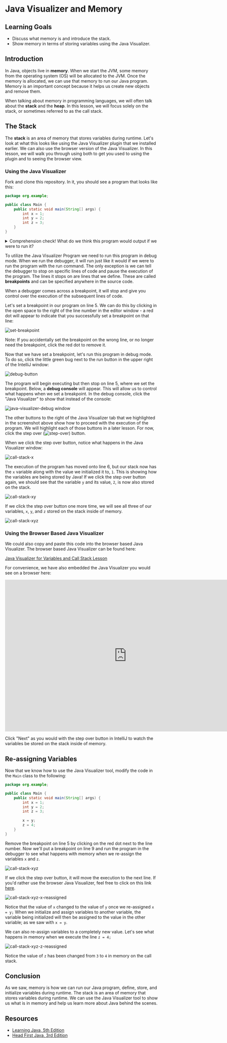 # Java Visualizer and Memory

## Learning Goals

- Discuss what memory is and introduce the stack.
- Show memory in terms of storing variables using the Java Visualizer.

## Introduction

In Java, objects live in **memory**. When we start the JVM, some memory from the
operating system (OS) will be allocated to the JVM. Once the memory is allocated,
we can use that memory to run our Java program. Memory is an important concept
because it helps us create new objects and remove them.

When talking about memory in programming languages, we will often talk about the
**stack** and the **heap**. In this lesson, we will focus solely on the stack,
or sometimes referred to as the call stack.

## The Stack

The **stack** is an area of memory that stores variables during runtime. Let's
look at what this looks like using the Java Visualizer plugin that we installed
earlier. We can also use the browser version of the Java Visualizer. In this
lesson, we will walk you through using both to get you used to using the plugin
and to seeing the browser view.

### Using the Java Visualizer

Fork and clone this repository. In it, you should see a program that looks like
this:

```java
package org.example;

public class Main {
    public static void main(String[] args) {
        int x = 1;
        int y = 2;
        int z = 3;
    }
}
```

<details>
    <summary>Comprehension check! What do we think this program would output if we were to run it?</summary>

  <p>Answer: Nothing! This program does not contain a <code>System.out.println()</code> statement.</p>

</details>

To utilize the Java Visualizer Program we need to run this program in debug
mode. When we run the debugger, it will run just like it would if we were to
run the program with the run command. The only exception is we can tell the
debugger to stop on specific lines of code and pause the execution of the
program. The lines it stops on are lines that we define. These are called
**breakpoints** and can be specified anywhere in the source code.

When a debugger comes across a breakpoint, it will stop and give you control
over the execution of the subsequent lines of code.

Let's set a breakpoint in our program on line 5. We can do this by clicking in
the open space to the right of the line number in the editor window - a red dot
will appear to indicate that you successfully set a breakpoint on that line:

![set-breakpoint](https://curriculum-content.s3.amazonaws.com/java-mod-1/java-visualizer-and-memory/set-breakpoint.png)

Note: If you accidentally set the breakpoint on the wrong line, or no longer
need the breakpoint, click the red dot to remove it.

Now that we have set a breakpoint, let's run this program in debug mode. To do
so, click the little green bug next to the run button in the upper right of the
IntelliJ window:

![debug-button](https://curriculum-content.s3.amazonaws.com/java-mod-1/java-visualizer-and-memory/debug-button.png)

The program will begin executing but then stop on line 5, where we set the
breakpoint. Below, a **debug console** will appear. This will allow us to
control what happens when we set a breakpoint. In the debug console, click the
"Java Visualizer" to show that instead of the console:

![java-visualizer-debug window](https://curriculum-content.s3.amazonaws.com/java-mod-1/java-visualizer-and-memory/java-visualizer-debug-window.png)

The other buttons to the right of the Java Visualizer tab that we highlighted in
the screenshot above show how to proceed with the execution of the program. We
will highlight each of those buttons in a later lesson. For now, click the
step over
(![step-over](https://curriculum-content.s3.amazonaws.com/java-mod-3/debugger/step-over.png))
button.

When we click the step over button, notice what happens in the Java Visualizer
window:

![call-stack-x](https://curriculum-content.s3.amazonaws.com/java-mod-1/java-visualizer-and-memory/call-stack-x.png)

The execution of the program has moved onto line 6, but our stack now has the
`x` variable along with the value we initialized it to, `1`. This is showing how
the variables are being stored by Java! If we click the step over button again,
we should see that the variable `y` and its value, `2`, is now also stored on
the stack.

![call-stack-xy](https://curriculum-content.s3.amazonaws.com/java-mod-1/java-visualizer-and-memory/call-stack-xy.png)

If we click the step over button one more time, we will see all three of our
variables, `x`, `y`, and `z` stored on the stack inside of memory.

![call-stack-xyz](https://curriculum-content.s3.amazonaws.com/java-mod-1/java-visualizer-and-memory/call-stack-xyz.png)

### Using the Browser Based Java Visualizer

We could also copy and paste this code into the browser based Java Visualizer.
The browser based Java Visualizer can be found here:

[Java Visualizer for Variables and Call Stack Lesson](https://pythontutor.com/visualize.html#code=public%20class%20Main%20%7B%0A%20%20%20%20public%20static%20void%20main%28String%5B%5D%20args%29%20%7B%0A%20%20%20%20%20%20%20%20int%20x%20%3D%201%3B%0A%20%20%20%20%20%20%20%20int%20y%20%3D%202%3B%0A%20%20%20%20%20%20%20%20int%20z%20%3D%203%3B%0A%20%20%20%20%7D%0A%7D&cumulative=false&curInstr=1&heapPrimitives=nevernest&mode=display&origin=opt-frontend.js&py=java&rawInputLstJSON=%5B%5D&textReferences=false)

For convenience, we have also embedded the Java Visualizer you would see on a
browser here:

<iframe width="800" height="500" frameborder="0" src="https://pythontutor.com/iframe-embed.html#code=public%20class%20Main%20%7B%0A%20%20%20%20public%20static%20void%20main%28String%5B%5D%20args%29%20%7B%0A%20%20%20%20%20%20%20%20int%20x%20%3D%201%3B%0A%20%20%20%20%20%20%20%20int%20y%20%3D%202%3B%0A%20%20%20%20%20%20%20%20int%20z%20%3D%203%3B%0A%20%20%20%20%7D%0A%7D&codeDivHeight=400&codeDivWidth=350&cumulative=false&curInstr=1&heapPrimitives=nevernest&origin=opt-frontend.js&py=java&rawInputLstJSON=%5B%5D&textReferences=false"> </iframe>

Click "Next" as you would with the step over button in IntelliJ to watch the
variables be stored on the stack inside of memory.

## Re-assigning Variables

Now that we know how to use the Java Visualizer tool, modify the code in the
`Main` class to the following:

```java
package org.example;

public class Main {
    public static void main(String[] args) {
        int x = 1;
        int y = 2;
        int z = 3;
        
        x = y;
        z = 4;
    }
}
```

Remove the breakpoint on line 5 by clicking on the red dot next to the line
number. Now we'll put a breakpoint on line 9 and run the program in the debugger
to see what happens with memory when we re-assign the variables `x` and `z`.

![call-stack-xyz](https://curriculum-content.s3.amazonaws.com/java-mod-1/java-visualizer-and-memory/call-stack-xyz-again.png)

If we click the step over button, it will move the execution to the next line.
If you'd rather use the browser Java Visualizer, feel free to click on this link
[here](https://pythontutor.com/visualize.html#code=public%20class%20Main%20%7B%0A%20%20%20%20public%20static%20void%20main%28String%5B%5D%20args%29%20%7B%0A%20%20%20%20%20%20%20%20int%20x%20%3D%201%3B%0A%20%20%20%20%20%20%20%20int%20y%20%3D%202%3B%0A%20%20%20%20%20%20%20%20int%20z%20%3D%203%3B%0A%20%20%20%20%20%20%20%20%0A%20%20%20%20%20%20%20%20x%20%3D%20y%3B%0A%20%20%20%20%20%20%20%20z%20%3D%204%3B%0A%20%20%20%20%7D%0A%7D&cumulative=false&curInstr=5&heapPrimitives=nevernest&mode=display&origin=opt-frontend.js&py=java&rawInputLstJSON=%5B%5D&textReferences=false).

![call-stack-xyz-x-reassigned](https://curriculum-content.s3.amazonaws.com/java-mod-1/java-visualizer-and-memory/call-stack-xyz-x-reassigned.png)

Notice that the value of `x` changed to the value of `y` once we re-assigned
`x = y;` When we initialize and assign variables to another variable, the
variable being initialized will then be assigned to the value in the other
variable; as we saw with `x = y`.

We can also re-assign variables to a completely new value. Let's see what
happens in memory when we execute the line `z = 4;`

![call-stack-xyz-z-reassigned](https://curriculum-content.s3.amazonaws.com/java-mod-1/java-visualizer-and-memory/call-stack-xyz-z-reassigned.png)

Notice the value of `z` has been changed from `3` to `4` in memory on the call
stack.

## Conclusion

As we saw, memory is how we can run our Java program, define, store, and
initialize variables during runtime. The stack is an area of memory that stores
variables during runtime. We can use the Java Visualizer tool to show us what is
in memory and help us learn more about Java behind the scenes.

## Resources

- [Learning Java, 5th Edition](https://learning.oreilly.com/library/view/learning-java-5th/9781492056263/ch01.html#learnjava5-CHP-1-SECT-4.3)
- [Head First Java, 3rd Edition](https://learning.oreilly.com/library/view/head-first-java/9781492091646/ch09.html#the_stack_and_the_heap_where_things_live)
